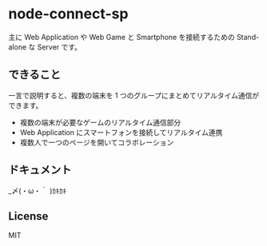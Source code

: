 node-connect-sp
===============

主に Web Application や Web Game と Smartphone を接続するための Stand-alone な Server です。

できること
---------
一言で説明すると、複数の端末を 1 つのグループにまとめてリアルタイム通信ができます。

* 複数の端末が必要なゲームのリアルタイム通信部分
* Web Application にスマートフォンを接続してリアルタイム連携
* 複数人で一つのページを開いてコラボレーション

ドキュメント
----------
_〆(・ω・｀ )ｶｷｶｷ

License
-------
MIT
